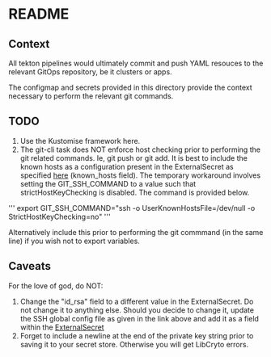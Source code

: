 # README


## Context

All tekton pipelines would ultimately commit and push YAML resouces to the relevant GitOps repository, be it clusters or apps.

The configmap and secrets provided in this directory provide the context necessary to perform the relevant git commands.

## TODO

1) Use the Kustomise framework here.
2) The git-cli task does NOT enforce host checking prior to performing the git related commands. Ie, git push or git add. It is best to include the known hosts as a configuration present in the ExternalSecret as specified [here](https://superuser.com/questions/523099/linux-copy-all-files-by-extension-to-single-dirrectory) (known_hosts field). The temporary workaround involves setting the GIT_SSH_COMMAND to a value such that strictHostKeyChecking is disabled. The command is provided below.


'''
export GIT_SSH_COMMAND="ssh -o UserKnownHostsFile=/dev/null -o StrictHostKeyChecking=no" 
'''

Alternatively include this prior to performing the git commmand (in the same line) if you wish not to export variables.

## Caveats

For the love of god, do NOT:

1) Change the "id_rsa" field to a different value in the ExternalSecret. Do not change it to anything else. Should you decide to change it, update the SSH global config file as given in the link above and add it as a field within the [ExternalSecret](https://superuser.com/questions/523099/linux-copy-all-files-by-extension-to-single-dirrectory)
2) Forget to include a newline at the end of the private key string prior to saving it to your secret store. Otherwise you will get LibCryto errors.
